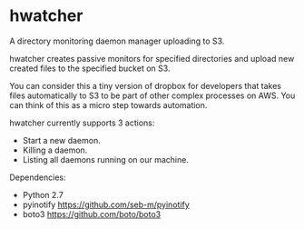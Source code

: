 # hwatcher
A directory monitoring daemon manager uploading to S3.

hwatcher creates passive monitors for specified directories and upload new created files to the specified bucket on S3.

You can consider this a tiny version of dropbox for developers that takes files automatically to S3 to be part of other complex processes on AWS. You can think of this as a micro step towards automation.

hwatcher currently supports 3 actions:
- Start a new daemon.
- Killing a daemon.
- Listing all daemons running on our machine.

Dependencies:
- Python 2.7
- pyinotify https://github.com/seb-m/pyinotify
- boto3 https://github.com/boto/boto3

